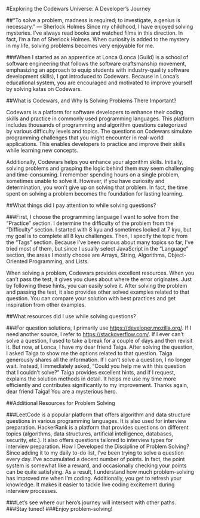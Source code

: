#Exploring the Codewars Universe: A Developer’s Journey

##“To solve a problem, madness is required; to investigate, a genius is necessary.” — Sherlock Holmes
Since my childhood, I have enjoyed solving mysteries. I’ve always read books and watched films in this direction. In fact, I’m a fan of Sherlock Holmes. When curiosity is added to the mystery in my life, solving problems becomes very enjoyable for me.

###When I started as an apprentice at Lonca (Lonca (Guild) is a school of software engineering that follows the software craftsmanship movement, emphasizing an approach to equip students with industry-quality software development skills), I got introduced to Codewars. Because in Lonca’s educational system, you are encouraged and motivated to improve yourself by solving katas on Codewars.

##What is Codewars, and Why Is Solving Problems There Important?

Codewars is a platform for software developers to enhance their coding skills and practice in commonly used programming languages. This platform includes thousands of programming and algorithm questions categorized by various difficulty levels and topics.
The questions on Codewars simulate programming challenges that you might encounter in real-world applications. This enables developers to practice and improve their skills while learning new concepts.

Additionally, Codewars helps you enhance your algorithm skills. Initially, solving problems and grasping the logic behind them may seem challenging and time-consuming. I remember spending hours on a single problem, sometimes unable to solve it.
However, if you have curiosity and determination, you won’t give up on solving that problem. In fact, the time spent on solving a problem becomes the foundation for lasting learning.

##What things did I pay attention to while solving questions?

###First, I choose the programming language I want to solve from the “Practice” section. I determine the difficulty of the problem from the “Difficulty” section. I started with 8 kyu and sometimes looked at 7 kyu, but my goal is to complete all 8 kyu challenges.
Then, I specify the topic from the “Tags” section. Because I’ve been curious about many topics so far, I’ve tried most of them, but since I usually select JavaScript in the “Language” section, the areas I mostly choose are Arrays, String, Algorithms, Object-Oriented Programming, and Lists.

When solving a problem, Codewars provides excellent resources. When you can’t pass the test, it gives you clues about where the error originates. Just by following these hints, you can easily solve it.
After solving the problem and passing the test, it also provides other solved examples related to that question. You can compare your solution with best practices and get inspiration from other examples. 

##What resources did I use while solving questions?

###For question solutions, I primarily use https://developer.mozilla.org/. If I need another source, I refer to https://stackoverflow.com/.
If I ever can’t solve a question, I used to take a break for a couple of days and then revisit it. But now, at Lonca, I have my dear friend Taiga. After solving the question, I asked Taiga to show me the options related to that question.
Taiga generously shares all the information. If I can’t solve a question, I no longer wait. Instead, I immediately asked, “Could you help me with this question that I couldn’t solve?” Taiga provides excellent hints, and if I request, explains the solution methods in detail. It helps me use my time more efficiently and contributes significantly to my improvement. Thanks again, dear friend Taiga! You are a mysterious hero.

##Additional Resources for Problem Solving

###LeetCode is a popular platform that offers algorithm and data structure questions in various programming languages. It is also used for interview preparation. HackerRank is a platform that provides questions on different topics (algorithms, data structures, artificial intelligence, databases, security, etc.). It also offers questions tailored to interview types for interview preparation.
How I Developed the Discipline of Problem Solving?
Since adding it to my daily to-do list, I’ve been trying to solve a question every day. I’ve accumulated a decent number of points. In fact, the point system is somewhat like a reward, and occasionally checking your points can be quite satisfying.
As a result, I understand how much problem-solving has improved me when I’m coding. Additionally, you get to refresh your knowledge. It makes it easier to tackle live coding excitement during interview processes.

###Let’s see where our hero’s journey will intersect with other paths.
###Stay tuned!
###Enjoy problem-solving!


